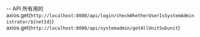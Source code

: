 -- API 所有用的
axios.get(`http://localhost:8080/api/login/checkWhetherUserIsSystemAdministrator/${netId}`)
axios.get(`http://localhost:8080/api/systemadmin/getAllUnitSubunit`)

